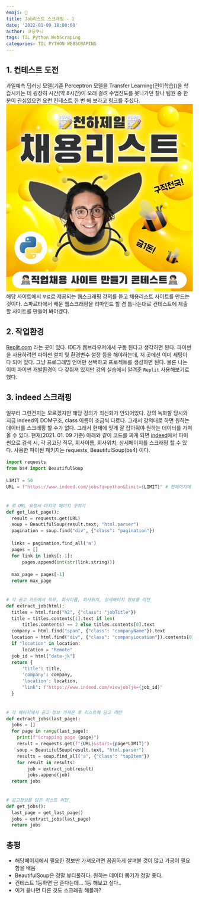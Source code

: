 ```yaml
---
emoji: 🔖
title: Job리스트 스크래핑 - 1
date: '2022-01-09 18:00:00'
author: 코딩쿠니
tags: TIL Python WebScraping
categories: TIL PYTHON WEBSCRAPING
---
```


## 1. 컨테스트 도전
과일예측 딥러닝 모델(기존 Perceptron 모델을 Transfer Learning(전이학습))을 학습시키는 데 굉장히 시간(약 8시간)이 오래 걸려 수업진도를 못나가던 찰나 팀원 중 한분이 관심있으면 요런 컨테스트 한 번 해 보라고 링크를 주셨다.
[![노마드코더_채용리스트_컨테스트](./contest.png)](https://nomadcoders.co/community/thread/1623)
해당 사이트에서 `무료`로 제공되는 웹스크래핑 강의를 듣고 채용리스트 사이트를 만드는 것이다. 스파르타에서 배운 웹스크래핑을 리마인드 할 겸 틈나는대로 컨테스트에 제출 할 사이트를 만들어 봐야겠다.

## 2. 작업환경
[Replit.com](https://replit.com/~) 라는 곳이 있다. IDE가 웹브라우저에서 구동 된다고 생각하면 된다. 파이썬을 사용하려면 파이썬 설치 및 환경변수 설정 등을 해야하는데, 저 곳에선 이미 세팅이 다 되어 있다. 그냥 프로그래밍 언어만 선택하고 프로젝트를 생성하면 된다. 물론 나는 이미 파이썬 개발환경이 다 갖춰져 있지만 강의 실습에서 알려준 `Replit` 사용해보기로 했다.

## 3. indeed 스크래핑
일부러 그런건지는 모르겠지만 해당 강의가 최신화가 안되어있다. 강의 녹화할 당시와 지금 indeed의 DOM구조, class 이름이 조금씩 다르다. 그래서 강의대로 하면 원하는 데이터를 스크래핑 할 수가 없다. 그래서 현재에 맞게 잘 잡아줘야 원하는 데이터를 가져올 수 있다. 현재(2021. 01. 09 기준) 아래와 같이 코드를 짜게 되면 [indeed](https://www.indeed.com/jobs?q=python)에서 파이썬으로 검색 시, 각 공고당 직무, 회사이름, 회사위치, 상세페이지를 스크래핑 할 수 있다.
사용한 파이썬 패키지는 requests, BeautifulSoup(bs4) 이다.
```python
import requests
from bs4 import BeautifulSoup

LIMIT = 50
URL = f"https://www.indeed.com/jobs?q=python&limit={LIMIT}" # 한페이지에 50개 공고를 보여줘라 


# 위 URL 요청시 마지막 페이지 구하기 
def get_last_page():
  result = requests.get(URL)
  soup = BeautifulSoup(result.text, "html.parser")
  pagination = soup.find("div", {"class": "pagination"})

  links = pagination.find_all('a')
  pages = []
  for link in links[:-1]:
      pages.append(int(str(link.string)))

  max_page = pages[-1]
  return max_page


# 각 공고 카드에서 직무, 회사이름, 회사위치, 상세페이지 정보를 리턴
def extract_job(html):
  titles = html.find("h2", {"class": "jobTitle"})
  title = titles.contents[1].text if len(
      titles.contents) == 2 else titles.contents[0].text
  company = html.find("span", {"class": "companyName"}).text
  location = html.find("div", {"class": "companyLocation"}).contents[0].text
  if "location" in location:
      location = "Remote"
  job_id = html["data-jk"]
  return {
      'title': title,
      'company': company,
      'location': location,
      "link": f"https://www.indeed.com/viewjob?jk={job_id}"
  }


# 각 페이지에서 공고 정보 가져온 후 리스트에 담고 리턴
def extract_jobs(last_page):
  jobs = []
  for page in range(last_page):
    print(f"Scrapping page {page}")
    result = requests.get(f"{URL}&start={page*LIMIT}")
    soup = BeautifulSoup(result.text, "html.parser")
    results = soup.find_all("a", {"class": "tapItem"})
    for result in results:
        job = extract_job(result)
        jobs.append(job)
  return jobs


# 공고정보를 담은 리스트 리턴
def get_jobs():
  last_page = get_last_page()
  jobs = extract_jobs(last_page)
  return jobs
  ```

## 총평
* 해당페이지에서 필요한 정보만 가져오려면 꼼꼼하게 살펴볼 것이 많고 가공이 필요함을 배움
* BeautifulSoup은 정말 뷰티풀하다. 원하는 데이터 뽑기가 정말 좋다.
* 컨테스트 1등하면 금 준다는데... 1등 해보고 싶다..
* 이거 끝나면 다른 것도 스크래핑 해볼까?

```toc
```